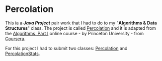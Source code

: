 # Percolation

This ia a ___Java Project___ pair work that I had to do to my "**Algorithms & Data Structures**" class.
The project is called [Percolation](https://github.com/henrique-efonseca/College-Projects/blob/master/Percolation/Percolation.pdf) and it is adapted from the [Algorithms, Part I](https://www.coursera.org/learn/algorithms-part1?) online course - by Princeton University - from [Coursera](https://www.coursera.org/).


For this project I had to submit two classes: [Percolation]() and [PercolationStats]().

[comment]: <> (**Grade**: X scale A-D)

